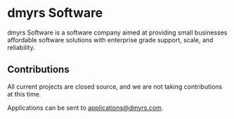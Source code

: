 # dmyrs Software

dmyrs Software is a software company aimed at providing small businesses affordable software solutions with enterprise grade support, scale, and reliability.

## Contributions

All current projects are closed source, and we are not taking contributions at this time.

Applications can be sent to [applications@dmyrs.com](applications@dmyrs.com).
